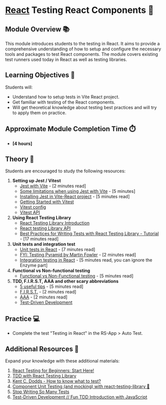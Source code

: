 # [React](https://github.com/rolling-scopes-school/tasks/tree/master/react) Testing React Components 🌟

## Module Overview 📚

This module introduces students to the testing in React. It aims to provide a comprehensive
understanding of how to setup and configure the necessary tools and packages to test React components.
The module covers existing test runners used today in React as well as testing libraries.

## Learning Objectives 🎯

Students will:

- Understand how to setup tests in Vite React project.
- Get familiar with testing of the React components.
- Will get theoretical knowledge about testing best practices and will try to apply them on practice.

## Approximate Module Completion Time ⏱️

- **[4 hours]**

## Theory 📖

Students are encouraged to study the following resources:

1. **Setting up Jest / Vitest**
   - [Jest with Vite](https://jestjs.io/docs/getting-started#using-vite) - [2 minutes read]
   - [Some limitations when using Jest with Vite](https://github.com/sodatea/vite-jest/tree/main/packages/vite-jest#limitations-and-differences-with-commonjs-tests) - [5 minutes]
   - [Installing Jest in Vite-React project](https://dev.to/hannahadora/jest-testing-with-vite-and-react-typescript-4bap) - [5 minutes read]
   - [Getting Started with Vitest](https://vitest.dev/guide/)
   - [Vitest config](https://vitest.dev/config/)
   - [Vitest API](https://vitest.dev/api/)
2. **Using React Testing Library**
   - [React Testing Library Introduction](https://testing-library.com/docs/react-testing-library/intro)
   - [React testing Library API](https://testing-library.com/docs/react-testing-library/api)
   - [Best Practices for Writing Tests with React Testing Library - Tutorial](https://claritydev.net/blog/improving-react-testing-library-tests?utm_source=newsletter.reactdigest.net&utm_medium=newsletter&utm_campaign=best-practices-for-writing-react-tests) - [17 minutes read]
3. **Unit tests and integration test**
   - [Unit tests in React](https://www.freecodecamp.org/news/how-to-write-unit-tests-in-react/) - [7 minutes read]
   - [FYI: Testing Pyramid by Martin Fowler](https://martinfowler.com/bliki/TestPyramid.html) - [2 minutes read]
   - [Integration testing in React](https://medium.com/expedia-group-tech/integration-testing-in-react-21f92a55a894) - [5 minutes read, you can ignore the Enzyme part]
4. **Functional vs Non-functional testing**
   - [Functional vs Non-Functional testing](https://circleci.com/blog/functional-vs-non-functional-testing/) - [5 minutes read]
4. **TDD, F.I.R.S.T, AAA and other scary abbreviations**
   - [5 useful tips](https://dev.to/one-beyond/the-5-principles-of-unit-testing-1p5f) - [5 minutes read]
   - [F.I.R.S.T.](https://github.com/tekguard/Principles-of-Unit-Testing) - [2 minutes read]
   - [AAA](https://automationpanda.com/2020/07/07/arrange-act-assert-a-pattern-for-writing-good-tests/) - [2 minutes read]
   - [Test-Driven Development](https://en.wikipedia.org/wiki/Test-driven_development)

## Practice 💻

- Complete the test "Testing in React" in the RS-App > Auto Test.

## Additional Resources 📘

Expand your knowledge with these additional materials:

1. [React Testing for Beginners: Start Here!](https://www.youtube.com/watch?v=8Xwq35cPwYg)
2. [TDD with React Testing Library](https://www.youtube.com/watch?v=kCR3JAR7CHE)
3. [Kent C. Dodds - How to know what to test?](https://www.youtube.com/watch?v=ahrvE062Kv4)
4. [Component Unit Testing (and mocking) with react-testing-library 🐐](https://www.youtube.com/watch?v=XDkSaCgR8g4)
5. [Stop Writing So Many Tests](https://www.youtube.com/watch?v=4-_0aTlkqK0)
6. [Test-Driven Development // Fun TDD Introduction with JavaScript](https://www.youtube.com/watch?v=Jv2uxzhPFl4)
